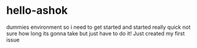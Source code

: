 # hello-ashok
dummies environment so i need to get started and started really quick
not sure how long its gonna take but just have to do it! Just created my first issue
